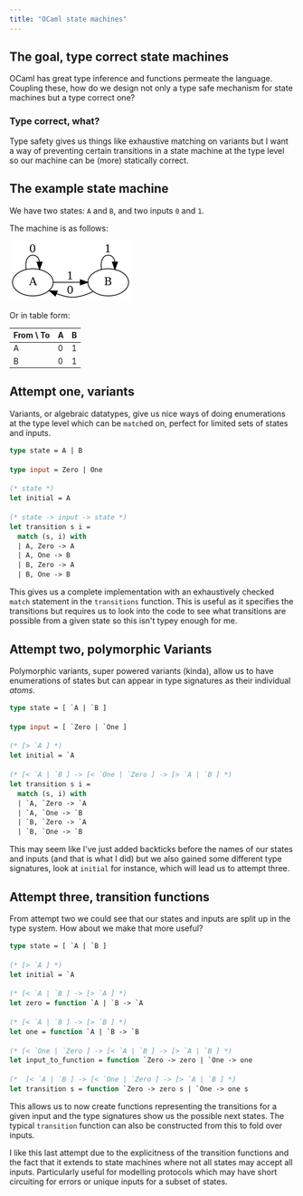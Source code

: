 ```yaml
---
title: "OCaml state machines"
---
```


## The goal, type correct state machines

OCaml has great type inference and functions permeate the language. Coupling
these, how do we design not only a type safe mechanism for state machines but a
type correct one?

### Type correct, what?

Type safety gives us things like exhaustive matching on variants but I want a
way of preventing certain transitions in a state machine at the type level so
our machine can be (more) statically correct.

## The example state machine

We have two states: `A` and `B`, and two inputs `0` and `1`.

The machine is as follows:

![State Machine](machine.png)

Or in table form:

| From \\ To | A   | B   |
| ---------- | --- | --- |
| A          | 0   | 1   |
| B          | 0   | 1   |

## Attempt one, variants

Variants, or algebraic datatypes, give us nice ways of doing enumerations at
the type level which can be `match`ed on, perfect for limited sets of states
and inputs.

```ocaml
type state = A | B

type input = Zero | One

(* state *)
let initial = A

(* state -> input -> state *)
let transition s i =
  match (s, i) with
  | A, Zero -> A
  | A, One -> B
  | B, Zero -> A
  | B, One -> B
```

This gives us a complete implementation with an exhaustively checked `match`
statement in the `transitions` function. This is useful as it specifies the
transitions but requires us to look into the code to see what transitions are
possible from a given state so this isn't typey enough for me.

## Attempt two, polymorphic Variants

Polymorphic variants, super powered variants (kinda), allow us to have
enumerations of states but can appear in type signatures as their individual
_atoms_.

```ocaml
type state = [ `A | `B ]

type input = [ `Zero | `One ]

(* [> `A ] *)
let initial = `A

(* [< `A | `B ] -> [< `One | `Zero ] -> [> `A | `B ] *)
let transition s i =
  match (s, i) with
  | `A, `Zero -> `A
  | `A, `One -> `B
  | `B, `Zero -> `A
  | `B, `One -> `B
```

This may seem like I've just added backticks before the names of our states and
inputs (and that is what I did) but we also gained some different type
signatures, look at `initial` for instance, which will lead us to attempt
three.

## Attempt three, transition functions

From attempt two we could see that our states and inputs are split up in the
type system. How about we make that more useful?

```ocaml
type state = [ `A | `B ]

(* [> `A ] *)
let initial = `A

(* [< `A | `B ] -> [> `A ] *)
let zero = function `A | `B -> `A

(* [< `A | `B ] -> [> `B ] *)
let one = function `A | `B -> `B

(* [< `One | `Zero ] -> [< `A | `B ] -> [> `A | `B ] *)
let input_to_function = function `Zero -> zero | `One -> one

(*  [< `A | `B ] -> [< `One | `Zero ] -> [> `A | `B ] *)
let transition s = function `Zero -> zero s | `One -> one s
```

This allows us to now create functions representing the transitions for a given
input and the type signatures show us the possible next states. The typical
`transition` function can also be constructed from this to fold over inputs.

I like this last attempt due to the explicitness of the transition functions
and the fact that it extends to state machines where not all states may accept
all inputs. Particularly useful for modelling protocols which may have short
circuiting for errors or unique inputs for a subset of states.
